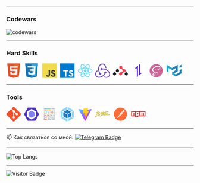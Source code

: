   ---

  ### Codewars
  ![codewars](https://www.codewars.com/users/raves123/badges/large)

  ---

### Hard Skills

  <div>
    <img src="https://github.com/devicons/devicon/blob/master/icons/html5/html5-original.svg" title="html5" alt="html" width="40" height="40"/>&nbsp
    <img src="https://github.com/devicons/devicon/blob/master/icons/css3/css3-original.svg" title="css3" alt="css" width="40" height="40"/>&nbsp
    <img src="https://github.com/devicons/devicon/blob/master/icons/javascript/javascript-original.svg" title="javascript" alt="javascript" width="40" height="40"/>&nbsp
    <img src="https://github.com/devicons/devicon/blob/master/icons/typescript/typescript-original.svg" title="typescript" alt="typescript" width="40" height="40"/>&nbsp
    <img src="https://github.com/devicons/devicon/blob/master/icons/react/react-original.svg" title="react" alt="react" width="40" height="40"/>&nbsp
    <img src="https://github.com/devicons/devicon/blob/master/icons/redux/redux-original.svg" title="redux" alt="redux" width="40" height="40"/>&nbsp
    <img src="https://github.com/devicons/devicon/blob/master/icons/reactrouter/reactrouter-original.svg" title="react-router" alt="router" width="40" height="40"/>&nbsp
    <img src="https://github.com/devicons/devicon/blob/master/icons/axios/axios-plain.svg" title="axios" alt="axios" width="40" height="40"/>&nbsp
    <img src="https://github.com/vscode-icons/vscode-icons/blob/master/icons/file_type_scss2.svg" title="scss" alt="scss" width="40" height="40"/>&nbsp
    <img src="https://github.com/devicons/devicon/blob/master/icons/materialui/materialui-original.svg" title="MUI" alt="mui" width="40" height="40"/>&nbsp
  </div>

  ---

  ### Tools

  <div>
    <img src="https://github.com/devicons/devicon/blob/master/icons/git/git-original.svg" title="git" alt="git" width="40" height="40"/>&nbsp
    <img src="https://github.com/devicons/devicon/blob/master/icons/eslint/eslint-original.svg" title="eslint" alt="eslint" width="40" height="40"/>&nbsp
    <img src="https://github.com/vscode-icons/vscode-icons/blob/master/icons/file_type_prettier.svg" title="prettier" alt="prettier" width="40" height="40"/>&nbsp
    <img src="https://github.com/devicons/devicon/blob/master/icons/webpack/webpack-original.svg" title="webpack" alt="webpack" width="40" height="40"/>&nbsp
    <img src="https://github.com/vscode-icons/vscode-icons/blob/master/icons/file_type_vite.svg" title="vite" alt="vite" width="40" height="40"/>&nbsp
    <img src="https://github.com/devicons/devicon/blob/master/icons/babel/babel-original.svg" title="babel" alt="babel" width="40" height="40"/>&nbsp
    <img src="https://github.com/vscode-icons/vscode-icons/blob/master/icons/file_type_postman.svg" title="postman" alt="postman" width="40" height="40"/>&nbsp
    <img src="https://github.com/devicons/devicon/blob/master/icons/npm/npm-original-wordmark.svg" title="npm" alt="npm" width="40" height="40"/>&nbsp
  </div>
  
  ---
  
  :mailbox: Как связаться со мной: [![Telegram Badge](https://img.shields.io/badge/-raves8-blue?style=flat&logo=Telegram&logoColor=white)](https://t.me/raves8)

  ---
  
  ![Top Langs](https://github-readme-stats.vercel.app/api/top-langs/?username=ravesjs&theme=tokyonight)

  ---

  
  ![Visitor Badge](https://visitor-badge.laobi.icu/badge?page_id=ravesjs)
